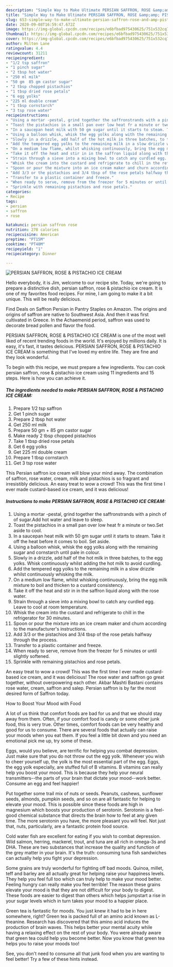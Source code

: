 ```yaml
---
description: "Simple Way to Make Ultimate PERSIAN SAFFRON, ROSE &amp;amp; PISTACHIO ICE CREAM"
title: "Simple Way to Make Ultimate PERSIAN SAFFRON, ROSE &amp;amp; PISTACHIO ICE CREAM"
slug: 653-simple-way-to-make-ultimate-persian-saffron-rose-and-amp-pistachio-ice-cream
date: 2020-09-08T16:59:47.672Z
image: https://img-global.cpcdn.com/recipes/e6bfbad975430625/751x532cq70/persian-saffron-rose-pistachio-ice-cream-recipe-main-photo.jpg
thumbnail: https://img-global.cpcdn.com/recipes/e6bfbad975430625/751x532cq70/persian-saffron-rose-pistachio-ice-cream-recipe-main-photo.jpg
cover: https://img-global.cpcdn.com/recipes/e6bfbad975430625/751x532cq70/persian-saffron-rose-pistachio-ice-cream-recipe-main-photo.jpg
author: Milton Lane
ratingvalue: 4.4
reviewcount: 31211
recipeingredient:
- "1/2 tsp saffron"
- "1 pinch sugar"
- "2 tbsp hot water"
- "250 ml milk"
- "50 gm  85 gm castor sugar"
- "2 tbsp chopped pistachios"
- "1 tbsp dried rose petals"
- "6 egg yolks"
- "225 ml double cream"
- "1 tbsp cornstarch"
- "3 tsp rose water"
recipeinstructions:
- "Using a mortar -pestal, grind together the saffronstrands with a pinch of of sugar.Add hot water and leave to sleep."
- "Toast the pistachios in a small pan over low heat fr a minute or two.Set aside to cool."
- "In a saucepan heat milk with 50 gm sugar until it starts to steam. Take it off the heat before it comes to boil. Set aside."
- "Using a balloon whisk, whisk the egg yolks along with the remaining sugar and cornstarch until pale in colour."
- "Slowly in a drizzle, add half of the hot milk in three batches, to the egg yolks. Whisk continuously whilst adding the hot milk to avoid curdling."
- "Add the tempered egg yolks to the remaining milk in a slow drizzle whilst continuously whisking the milk."
- "On a medium low flame, whilst whisking continuously, bring the egg milk mixture to boil and thicken to a custard consistency."
- "Take it off the heat and stir in in the saffron liquid along with the rose water."
- "Strain through a sieve into a mixing bowl to catch any curdled egg. Leave to cool at room temperature."
- "Whisk the cream into the custard and refrigerate to chill in the refrigerator for 30 minutes."
- "Spoon or pour the mixture into an ice cream maker and churn according to the manufacturer&#39;s instructions."
- "Add 3/3 or the pistachios and 3/4 tbsp of the rose petals halfway through the process."
- "Transfer to a plastic container and freeze."
- "When ready to serve, remove from the freezer for 5 minutes or until slightly softened."
- "Sprinkle with remaining pistachios and rose petals."
categories:
- Recipe
tags:
- persian
- saffron
- rose

katakunci: persian saffron rose 
nutrition: 278 calories
recipecuisine: American
preptime: "PT15M"
cooktime: "PT40M"
recipeyield: "1"
recipecategory: Dinner

---
```



![PERSIAN SAFFRON, ROSE &amp; PISTACHIO ICE CREAM](https://img-global.cpcdn.com/recipes/e6bfbad975430625/751x532cq70/persian-saffron-rose-pistachio-ice-cream-recipe-main-photo.jpg)

Hello everybody, it is Jim, welcome to our recipe site. Today, we're going to prepare a distinctive dish, persian saffron, rose &amp; pistachio ice cream. It is one of my favorites food recipes. For mine, I am going to make it a bit unique. This will be really delicious.

Find Deals on Saffron Persian in Pantry Staples on Amazon. The origins and origins of saffron are native to Southwest Asia. And then it was first cultivated in Greece. In the Achaemenid period, saffron was used to decorate bread pollen and flavor the food.

PERSIAN SAFFRON, ROSE &amp; PISTACHIO ICE CREAM is one of the most well liked of recent trending foods in the world. It's enjoyed by millions daily. It is easy, it's fast, it tastes delicious. PERSIAN SAFFRON, ROSE &amp; PISTACHIO ICE CREAM is something that I've loved my entire life. They are fine and they look wonderful.


To begin with this recipe, we must prepare a few ingredients. You can cook persian saffron, rose &amp; pistachio ice cream using 11 ingredients and 15 steps. Here is how you can achieve it.

<!--inarticleads1-->

##### The ingredients needed to make PERSIAN SAFFRON, ROSE &amp; PISTACHIO ICE CREAM:

1. Prepare 1/2 tsp saffron
1. Get 1 pinch sugar
1. Prepare 2 tbsp hot water
1. Get 250 ml milk
1. Prepare 50 gm + 85 gm castor sugar
1. Make ready 2 tbsp chopped pistachios
1. Take 1 tbsp dried rose petals
1. Get 6 egg yolks
1. Get 225 ml double cream
1. Prepare 1 tbsp cornstarch
1. Get 3 tsp rose water


This Persian saffron ice cream will blow your mind away. The combination of saffron, rose water, cream, milk and pistachios is so fragrant and irresistibly delicious. An easy treat to wow a crowd! This was the first time I ever made custard-based ice cream, and it was delicious! 

<!--inarticleads2-->

##### Instructions to make PERSIAN SAFFRON, ROSE &amp; PISTACHIO ICE CREAM:

1. Using a mortar -pestal, grind together the saffronstrands with a pinch of of sugar.Add hot water and leave to sleep.
1. Toast the pistachios in a small pan over low heat fr a minute or two.Set aside to cool.
1. In a saucepan heat milk with 50 gm sugar until it starts to steam. Take it off the heat before it comes to boil. Set aside.
1. Using a balloon whisk, whisk the egg yolks along with the remaining sugar and cornstarch until pale in colour.
1. Slowly in a drizzle, add half of the hot milk in three batches, to the egg yolks. Whisk continuously whilst adding the hot milk to avoid curdling.
1. Add the tempered egg yolks to the remaining milk in a slow drizzle whilst continuously whisking the milk.
1. On a medium low flame, whilst whisking continuously, bring the egg milk mixture to boil and thicken to a custard consistency.
1. Take it off the heat and stir in in the saffron liquid along with the rose water.
1. Strain through a sieve into a mixing bowl to catch any curdled egg. Leave to cool at room temperature.
1. Whisk the cream into the custard and refrigerate to chill in the refrigerator for 30 minutes.
1. Spoon or pour the mixture into an ice cream maker and churn according to the manufacturer&#39;s instructions.
1. Add 3/3 or the pistachios and 3/4 tbsp of the rose petals halfway through the process.
1. Transfer to a plastic container and freeze.
1. When ready to serve, remove from the freezer for 5 minutes or until slightly softened.
1. Sprinkle with remaining pistachios and rose petals.


An easy treat to wow a crowd! This was the first time I ever made custard-based ice cream, and it was delicious! The rose water and saffron go great together, without overpowering each other. Akbar Mashti Bastani contains rose water, cream, saffron and salep. Persian saffron is by far the most desired form of Saffron today. 

How to Boost Your Mood with Food


A lot of us think that comfort foods are bad for us and that we should stay away from them. Often, if your comfort food is candy or some other junk food, this is very true. Other times, comfort foods can be very healthy and good for us to consume. There are several foods that actually can raise your moods when you eat them. If you feel a little bit down and you need an emotional pick me up, try some of these.

Eggs, would you believe, are terrific for helping you combat depression. Just make sure that you do not throw out the egg yolk. Whenever you wish to cheer yourself up, the yolk is the most essential part of the egg. Eggs, the egg yolk especially, are stuffed full of B vitamins. B vitamins can really help you boost your mood. This is because they help your neural transmitters--the parts of your brain that dictate your mood--work better. Consume an egg and feel happier!

Put together some trail mix of nuts or seeds. Peanuts, cashews, sunflower seeds, almonds, pumpkin seeds, and so on are all fantastic for helping to elevate your mood. This is possible since these foods are high in magnesium which boosts your production of serotonin. Serotonin is a feel-good chemical substance that directs the brain how to feel at any given time. The more serotonin you have, the more pleasant you will feel. Not just that, nuts, particularly, are a fantastic protein food source.

Cold water fish are excellent for eating if you wish to combat depression. Wild salmon, herring, mackerel, trout, and tuna are all rich in omega-3s and DHA. These are two substances that increase the quality and function of the grey matter in your brain. It's the truth: consuming tuna fish sandwiches can actually help you fight your depression. 

Some grains are truly wonderful for fighting off bad moods. Quinoa, millet, teff and barley are all actually great for helping raise your happiness levels. They help you feel full too which can truly help to make your mood better. Feeling hungry can really make you feel terrible! The reason these grains elevate your mood is that they are not difficult for your body to digest. These foods are easier to digest than others which helps jumpstart a rise in your sugar levels which in turn takes your mood to a happier place.

Green tea is fantastic for moods. You just knew it had to be in here somewhere, right? Green tea is packed full of an amino acid known as L-theanine. Research has discovered that this amino acid induces the production of brain waves. This helps better your mental acuity while having a relaxing effect on the rest of your body. You were already aware that green tea could help you become better. Now you know that green tea helps you to raise your moods too!

See, you don't need to consume all that junk food when you are wanting to feel better! Try  a few  of  these  hints  instead.

